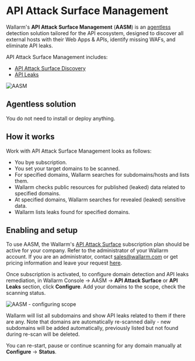 # API Attack Surface Management

Wallarm's **API Attack Surface Management** (**AASM**) is an [agentless](#agentless-solution) detection solution tailored for the API ecosystem, designed to discover all external hosts with their Web Apps & APIs, identify missing WAFs, and eliminate API leaks.

API Attack Surface Management includes:

* [API Attack Surface Discovery](api-surface.md)
* [API Leaks](api-leaks.md)

![AASM](../images/api-attack-surface/aasm.png)

## Agentless solution

You do not need to install or deploy anything.

## How it works

Work with API Attack Surface Management looks as follows:

* You bye subscription.
* You set your target domains to be scanned.
* For specified domains, Wallarm searches for subdomains/hosts and lists them.
* Wallarm checks public resources for published (leaked) data related to specified domains.
* At specified domains, Wallarm searches for revealed (leaked) sensitive data.
* Wallarm lists leaks found for specified domains.

## Enabling and setup

To use AASM, the Wallarm's [API Attack Surface](../about-wallarm/subscription-plans.md#api-attack-surface) subscription plan should be active for your company. Refer to the administrator of your Wallarm account. If you are an administrator, contact [sales@wallarm.com](mailto:sales@wallarm.com) or get pricing information and leave your request [here](https://www.wallarm.com/product/aasm).

Once subscription is activated, to configure domain detection and API leaks remediation, in Wallarm Console → AASM → **API Attack Surface** or **API Leaks** section, click **Configure**. Add your domains to the scope, check the scanning status.

![AASM - configuring scope](../../images/api-attack-surface/aasm-scope.png)

Wallarm will list all subdomains and show API leaks related to them if there are any. Note that domains are automatically re-scanned daily - new subdomains will be added automatically, previously listed but not found during re-scan will be deleted.

You can re-start, pause or continue scanning for any domain manually at **Configure** → **Status**.
